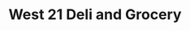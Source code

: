 ---
title: "West 21 Deli and Grocery"
url: /new-york/west-21-deli-and-grocery/
shop: convenience
---